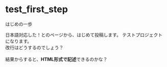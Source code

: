 # test_first_step
はじめの一歩

日本語対応した！とのページから、はじめて投稿します。
テストプロジェクトになります。<br>
改行はどうするのでしょう？<br>
<br>
結果からすると、<strong>HTML形式で記述</strong>できるのかな？
